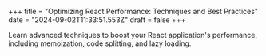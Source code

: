 +++
title = "Optimizing React Performance: Techniques and Best Practices"
date = "2024-09-02T11:33:51.553Z"
draft = false
+++

  Learn advanced techniques to boost your React application's performance, including memoization, code splitting, and lazy loading.
        